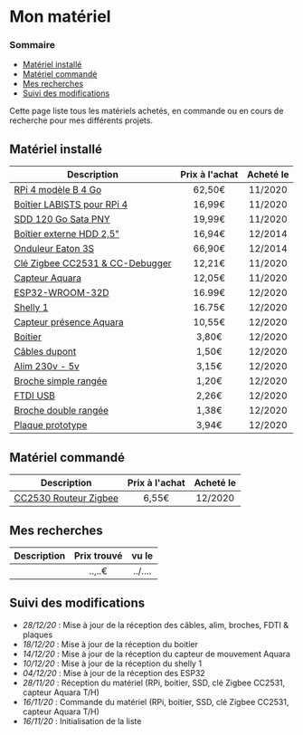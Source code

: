 # Mon matériel

### Sommaire

- [Matériel installé](#matériel-installé)
- [Matériel commandé](#matériel-commandé)
- [Mes recherches](#mes-recherches)
- [Suivi des modifications](#suivi-des-modifications)

Cette page liste tous les matériels achetés, en commande ou en cours de recherche pour mes différents projets.

## Matériel installé

| Description | Prix à l'achat | Acheté le |
| --- | :-: | :-: |
| [RPi 4 modèle B 4 Go](https://www.amazon.fr/gp/product/B07TC2BK1X/ref=ppx_yo_dt_b_asin_title_o01_s00?tag=hacf0d-21) | 62,50€ | 11/2020 |
| [Boîtier LABISTS pour RPi 4](https://www.amazon.fr/gp/product/B086LCKR4J/ref=ppx_yo_dt_b_asin_title_o01_s00?tag=hacf0d-21) | 16,99€ | 11/2020 |
| [SDD 120 Go Sata PNY](https://www.amazon.fr/gp/product/B01KFLH1WS/ref=ppx_yo_dt_b_asin_title_o01_s00?tag=hacf0d-21) | 19,99€ | 11/2020 |
| [Boîtier externe HDD 2,5"](https://www.amazon.fr/gp/product/B0020V2DHK/ref=ppx_yo_dt_b_asin_title_o03_s02?tag=hacf0d-21) | 16,94€ | 12/2014 |
| [Onduleur Eaton 3S](https://www.amazon.fr/gp/product/B004VU7LIE/ref=ppx_yo_dt_b_asin_title_o03_s02?tag=hacf0d-21) | 66,90€ | 12/2014 |
| [Clé Zigbee CC2531 & CC-Debugger](https://s.click.aliexpress.com/deep_link.htm?aff_short_key=_All9bw&dl_target_url=https%3A%2F%2Fwww.aliexpress.com%2Fitem%2Fdiymore-Bluetooth-Zigbee-Emulator-CC-Debugger-Programmer-Protocol-Analysis-Debugger-CC2540-CC2531-Programming-Connector-Module%2F4000189134553.html) | 12,21€ | 11/2020 |
| [Capteur Aquara](https://s.click.aliexpress.com/deep_link.htm?aff_short_key=_All9bw&dl_target_url=https%3A%2F%2Fwww.aliexpress.com%2Fitem%2FAqara-Smart-Temperature-Sensor-wifi-thermostat-Smart-home-Air-Pressure-Temperature-Humidity-zigbee-Sensor-for-Mihome%2F10000006141442.html) | 12,05€ | 11/2020 |
| [ESP32-WROOM-32D](https://www.amazon.fr/gp/product/B074RGW2VQ/ref=ppx_yo_dt_b_asin_title_o00_s00?tag=hacf0d-21) | 16.99€ | 12/2020 |
| [Shelly 1](https://shop.shelly.cloud/shelly-1-wifi-smart-home-automation#50) | 16.75€ | 12/2020 |
| [Capteur présence Aquara](https://s.click.aliexpress.com/deep_link.htm?aff_short_key=_All9bw&dl_target_url=https%3A%2F%2Ffr.aliexpress.com%2Fitem%2F4001144052993.html) | 10,55€ | 12/2020 |
| [Boitier](https://s.click.aliexpress.com/deep_link.htm?aff_short_key=_All9bw&dl_target_url=https%3A%2F%2Ffr.aliexpress.com%2Fitem%2F4000287507400.html) | 3,80€ | 12/2020 |
| [Câbles dupont](https://s.click.aliexpress.com/deep_link.htm?aff_short_key=_All9bw&dl_target_url=https%3A%2F%2Ffr.aliexpress.com%2Fitem%2F4000894671640.html) | 1,50€ | 12/2020 |
| [Alim 230v - 5v](https://s.click.aliexpress.com/deep_link.htm?aff_short_key=_All9bw&dl_target_url=https%3A%2F%2Ffr.aliexpress.com%2Fitem%2F32674295742.html) | 3,15€ | 12/2020 |
| [Broche simple rangée](https://s.click.aliexpress.com/deep_link.htm?aff_short_key=_All9bw&dl_target_url=https%3A%2F%2Ffr.aliexpress.com%2Fitem%2F1005001418544370.html) | 1,20€ | 12/2020 |
| [FTDI USB](https://s.click.aliexpress.com/deep_link.htm?aff_short_key=_All9bw&dl_target_url=https%3A%2F%2Ffr.aliexpress.com%2Fitem%2F32650148276.html) | 2,26€ | 12/2020 |
| [Broche double rangée](https://s.click.aliexpress.com/deep_link.htm?aff_short_key=_All9bw&dl_target_url=https%3A%2F%2Ffr.aliexpress.com%2Fitem%2F4000597517515.html) | 1,38€ | 12/2020 |
| [Plaque prototype](https://s.click.aliexpress.com/deep_link.htm?aff_short_key=_All9bw&dl_target_url=https%3A%2F%2Ffr.aliexpress.com%2Fitem%2F4000817854796.html) | 3,94€ | 12/2020 |

## Matériel commandé

| Description | Prix à l'achat | Acheté le |
| --- | :-: | :-: |
| [CC2530 Routeur Zigbee](https://s.click.aliexpress.com/deep_link.htm?aff_short_key=_All9bw&dl_target_url=https%3A%2F%2Ffr.aliexpress.com%2Fitem%2F33006721586.html) | 6,55€ | 12/2020 |

## Mes recherches

| Description | Prix trouvé | vu le |
| --- | :-: | :-: |
| []() | ..,..€ | ../.... |

## Suivi des modifications

- *28/12/20* : Mise à jour de la réception des câbles, alim, broches, FDTI & plaques
- *18/12/20* : Mise à jour de la réception du boitier
- *14/12/20* : Mise à jour de la réception du capteur de mouvement Aquara
- *10/12/20* : Mise à jour de la réception du shelly 1
- *04/12/20* : Mise à jour de la réception des ESP32
- *28/11/20* : Réception du matériel (RPi, boitier, SSD, clé Zigbee CC2531, capteur Aquara T/H)
- *16/11/20* : Commande du matériel (RPi, boitier, SSD, clé Zigbee CC2531, capteur Aquara T/H)
- *16/11/20* : Initialisation de la liste
